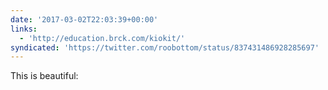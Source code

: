 ```yaml
---
date: '2017-03-02T22:03:39+00:00'
links:
  - 'http://education.brck.com/kiokit/'
syndicated: 'https://twitter.com/roobottom/status/837431486928285697'
---
```

This is beautiful: 
